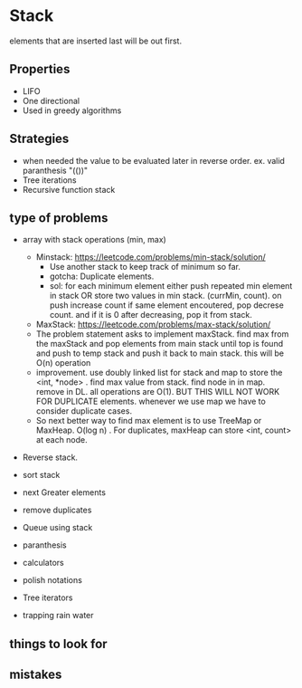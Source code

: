 # Stack
elements that are inserted last will be out first.

## Properties
- LIFO
- One directional
- Used in greedy algorithms
## Strategies
- when needed the value to be evaluated later in reverse order. ex. valid paranthesis "(())"
- Tree iterations
- Recursive function stack
## type of problems
- array with stack operations (min, max)
  - Minstack:  https://leetcode.com/problems/min-stack/solution/
    - Use another stack to keep track of minimum so far.
    - gotcha: Duplicate elements.
    - sol: for each minimum element either push repeated min element in stack
         OR
      store two values in min stack. (currMin,  count). on push increase count if same element encoutered, pop decrese count. and if it is 0 after decreasing, pop it from stack. 
   - MaxStack: https://leetcode.com/problems/max-stack/solution/
    - The problem statement asks to implement maxStack.
      find max from the maxStack and pop elements from main stack until top is found and push to temp stack and push it back to main stack.
      this will be O(n) operation
    - improvement. use doubly linked list for stack and map to store the <int, *node> . find max value from stack. find node in in map. remove in DL. all operations are O(1). BUT THIS WILL NOT WORK FOR DUPLICATE elements. whenever we use map we have to consider duplicate cases. 
    - So next better way to find max element is to use TreeMap or MaxHeap. O(log n) . For duplicates, maxHeap can store <int, count> at each node.
    


- Reverse stack.
- sort stack
- next Greater elements
- remove duplicates
- Queue using stack
- paranthesis
- calculators
- polish notations
- Tree iterators

- trapping rain water
## things to look for
## mistakes
